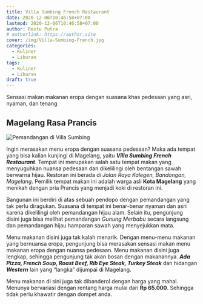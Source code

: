 ```yaml
---
title: Villa Sumbing French Restaurant
date: 2020-12-06T10:46:58+07:00
lastmod: 2020-12-06T10:46:58+07:00
author: Restu Putra
# authorlink: https://author.site
cover: /img/Villa-Sumbing-French.jpg
categories:
  - Kuliner
  - Liburan
tags:
  - Kuliner
  - Liburan
draft: true
---
```


Sensasi makan makanan eropa dengan suasana khas pedesaan yang asri, nyaman, dan tenang

<!--more-->

## Magelang Rasa Prancis

![Pemandangan di Villa Sumbing](/img/Villa-Sumbing-View.jpg)

Ingin merasakan menu eropa dengan suasana pedesaan? Maka ada tempat yang bisa kalian kunjingi di Magelang, yaitu ***Villa Sumbing French Restaurant***. Tempat ini merupakan salah satu tempat makan yang menyuguhkan nuansa pedesaan dan dikelilingi oleh bentangan sawah berwarna hijau. Restoran ini berada di *Jalan Raya Kalegen, Bandongan, Magelang*. Pemilik tempat makan ini adalah warga asli **Kota Magelang** yang menikah dengan pria Prancis yang menjadi koki di restoran ini.

Bangunan ini berdiri di atas sebuah pendopo dengan pemandangan yang tak perlu diragukan. Suasana di tempat ini benar-benar nyaman dan asri karena dikelilingi oleh pemandangan hijau alam. Selain itu, pengunjung disini juga bisa melihat pemandangan *Gunung Merbabu* secara langsung dan pemandangan hijau hamparan sawah yang menyejukkan mata.

Menu makanan disini juga tak kalah menarik. Dengan menu-menu makanan yang bernuansa eropa, pengunjung bisa merasakan sensasi makan menu makanan eropa dengan nuansa pedesaan. Menu makanan disini juga lengkap, sehingga pengunjung tak akan bosan dengan makanannya. ***Ada Pizza, French Soup, Roast Beef, Rib Eye Steak, Turkey Steak*** dan hidangan ***Western*** lain yang “langka” dijumpai di Magelang.

Menu makanan di sini juga tak dibanderol dengan harga yang mahal. Menunya bervariasi dengan rentang harga mulai dari **Rp 65.000**. Sehingga tidak perlu khawatir dengan dompet anda.
